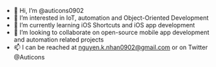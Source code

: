 - 👋 Hi, I’m @auticons0902
- 👀 I’m interested in IoT, automation and Object-Oriented Development
- 🌱 I’m currently learning iOS Shortcuts and iOS app development
- 💞️ I’m looking to collaborate on open-source mobile app development and automation related projects
- 📫 I can be reached at nguyen.k.nhan0902@gmail.com or on Twitter @Auticons

<!---
auticons0902/auticons0902 is a ✨ special ✨ repository because its `README.md` (this file) appears on your GitHub profile.
You can click the Preview link to take a look at your changes.
--->
